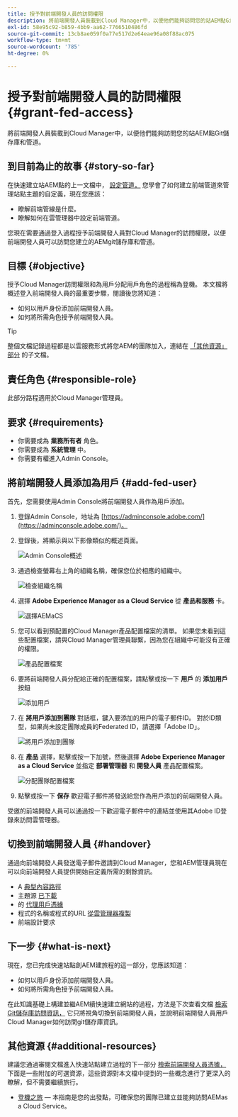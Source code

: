 ```yaml
---
title: 授予對前端開發人員的訪問權限
description: 將前端開發人員裝載到Cloud Manager中，以便他們能夠訪問您的站AEM點Git儲存庫和管道。
exl-id: 58e95c92-b859-4bb9-aa62-7766510486fd
source-git-commit: 13cb8ae059f0a77e517d2e64eae96a08f88ac075
workflow-type: tm+mt
source-wordcount: '785'
ht-degree: 0%

---
```


# 授予對前端開發人員的訪問權限 {#grant-fed-access}

將前端開發人員裝載到Cloud Manager中，以便他們能夠訪問您的站AEM點Git儲存庫和管道。

## 到目前為止的故事 {#story-so-far}

在快速建立站AEM點的上一文檔中， [設定管道，](pipeline-setup.md) 您學會了如何建立前端管道來管理站點主題的自定義，現在您應該：

* 瞭解前端管線是什麼。
* 瞭解如何在雲管理器中設定前端管道。

您現在需要通過登入過程授予前端開發人員對Cloud Manager的訪問權限，以便前端開發人員可以訪問您建立的AEMgit儲存庫和管道。

## 目標 {#objective}

授予Cloud Manager訪問權限和為用戶分配用戶角色的過程稱為登機。 本文檔將概述登入前端開發人員的最重要步驟，閱讀後您將知道：

* 如何以用戶身份添加前端開發人員。
* 如何將所需角色授予前端開發人員。

>[!TIP]
>
>整個文檔記錄過程都是以雲服務形式將您AEM的團隊加入，連結在 [「其他資源」部分](#additional-resources) 的子文檔。

## 責任角色 {#responsible-role}

此部分路程適用於Cloud Manager管理員。

## 要求 {#requirements}

* 你需要成為 **業務所有者** 角色。
* 你需要成為 **系統管理** 中。
* 你需要有權進入Admin Console。

## 將前端開發人員添加為用戶 {#add-fed-user}

首先，您需要使用Admin Console將前端開發人員作為用戶添加。

1. 登錄Admin Console，地址為 [https://adminconsole.adobe.com/](https://adminconsole.adobe.com/)。

1. 登錄後，將顯示與以下影像類似的概述頁面。

   ![Admin Console概述](assets/admin-console.png)

1. 通過檢查螢幕右上角的組織名稱，確保您位於相應的組織中。

   ![檢查組織名稱](assets/correct-org.png)

1. 選擇 **Adobe Experience Manager as a Cloud Service** 從 **產品和服務** 卡。

   ![選擇AEMaCS](assets/select-aemaacs.png)

1. 您可以看到預配置的Cloud Manager產品配置檔案的清單。 如果您未看到這些配置檔案，請與Cloud Manager管理員聯繫，因為您在組織中可能沒有正確的權限。

   ![產品配置檔案](assets/product-profiles.png)

1. 要將前端開發人員分配給正確的配置檔案，請點擊或按一下 **用戶** 的 **添加用戶** 按鈕

   ![添加用戶](assets/add-user.png)

1. 在 **將用戶添加到團隊** 對話框，鍵入要添加的用戶的電子郵件ID。 對於ID類型，如果尚未設定團隊成員的Federated ID，請選擇「Adobe ID」。

   ![將用戶添加到團隊](assets/add-to-team.png)

1. 在 **產品** 選擇，點擊或按一下加號，然後選擇 **Adobe Experience Manager as a Cloud Service** 並指定 **部署管理器** 和 **開發人員** 產品配置檔案。

   ![分配團隊配置檔案](assets/assign-team.png)

1. 點擊或按一下 **保存** 歡迎電子郵件將發送給您作為用戶添加的前端開發人員。

受邀的前端開發人員可以通過按一下歡迎電子郵件中的連結並使用其Adobe ID登錄來訪問雲管理器。

## 切換到前端開發人員 {#handover}

通過向前端開發人員發送電子郵件邀請到Cloud Manager，您和AEM管理員現在可以向前端開發人員提供開始自定義所需的剩餘資訊。

* A [典型內容路徑](#example-page)
* 主題源 [已下載](#download-theme)
* 的 [代理用戶憑據](#proxy-user)
* 程式的名稱或程式的URL [從雲管理器複製](pipeline-setup.md#login)
* 前端設計要求

## 下一步 {#what-is-next}

現在，您已完成快速站點創AEM建旅程的這一部分，您應該知道：

* 如何以用戶身份添加前端開發人員。
* 如何將所需角色授予前端開發人員。

在此知識基礎上構建並繼AEM續快速建立網站的過程，方法是下次查看文檔 [檢索Git儲存庫訪問資訊，](retrieve-access.md) 它只將視角切換到前端開發人員，並說明前端開發人員用戶Cloud Manager如何訪問git儲存庫資訊。

## 其他資源 {#additional-resources}

建議您通過審閱文檔進入快速站點建立過程的下一部分 [檢索前端開發人員憑據，](retrieve-access.md) 下面是一些附加的可選資源，這些資源對本文檔中提到的一些概念進行了更深入的瞭解，但不需要繼續旅行。

* [登機之旅](/help/journey-onboarding/overview.md)  — 本指南是您的出發點，可確保您的團隊已建立並能夠訪問AEMas a Cloud Service。
